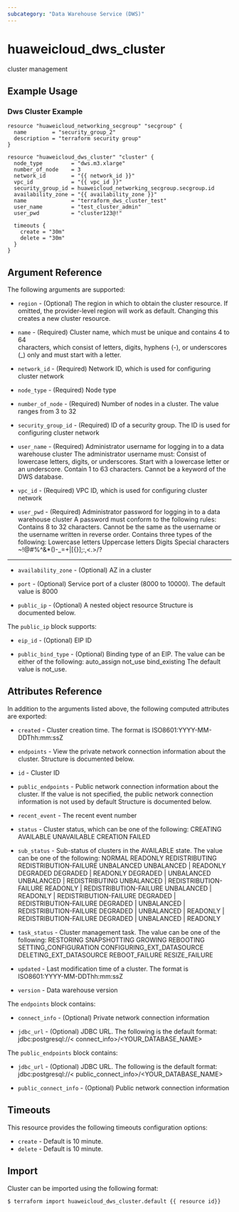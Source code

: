 ```yaml
---
subcategory: "Data Warehouse Service (DWS)"
---
```


# huaweicloud\_dws\_cluster

cluster management

## Example Usage

### Dws Cluster Example

```hcl
resource "huaweicloud_networking_secgroup" "secgroup" {
  name        = "security_group_2"
  description = "terraform security group"
}

resource "huaweicloud_dws_cluster" "cluster" {
  node_type         = "dws.m3.xlarge"
  number_of_node    = 3
  network_id        = "{{ network_id }}"
  vpc_id            = "{{ vpc_id }}"
  security_group_id = huaweicloud_networking_secgroup.secgroup.id
  availability_zone = "{{ availability_zone }}"
  name              = "terraform_dws_cluster_test"
  user_name         = "test_cluster_admin"
  user_pwd          = "cluster123@!"

  timeouts {
    create = "30m"
    delete = "30m"
  }
}
```

## Argument Reference

The following arguments are supported:

* `region` - (Optional) The region in which to obtain the cluster resource. If omitted, the provider-level region will work as default. Changing this creates a new cluster resource.

* `name` -
  (Required)
  Cluster name, which must be unique and contains 4 to 64    
  characters, which consist of letters, digits, hyphens (-), or
  underscores         (_) only and must start with a letter.

* `network_id` -
  (Required)
  Network ID, which is used for configuring cluster     network

* `node_type` -
  (Required)
  Node type

* `number_of_node` -
  (Required)
  Number of nodes in a cluster. The value ranges     from 3 to 32

* `security_group_id` -
  (Required)
  ID of a security group. The ID is used for     configuring cluster
  network

* `user_name` -
  (Required)
  Administrator username for logging in to a data warehouse cluster The
  administrator username must:  Consist of lowercase letters, digits,
  or underscores.  Start with a lowercase letter or an underscore. 
  Contain 1 to 63 characters.  Cannot be a keyword of the DWS database.

* `vpc_id` -
  (Required)
  VPC ID, which is used for configuring cluster network

* `user_pwd` -
  (Required)
  Administrator password for logging in to a data warehouse cluster  A
  password must conform to the following rules:  Contains 8 to 32
  characters.  Cannot be the same as the username or the username
  written in reverse order.  Contains three types of the following: 
  Lowercase letters  Uppercase letters  Digits  Special characters
  ~!@#%^&*()-_=+|[{}];:,<.>/?

- - -

* `availability_zone` -
  (Optional)
  AZ in a cluster

* `port` -
  (Optional)
  Service port of a cluster (8000 to 10000). The default     value is
  8000

* `public_ip` -
  (Optional)
  A nested object resource Structure is documented below.

The `public_ip` block supports:

* `eip_id` -
  (Optional)
  EIP ID

* `public_bind_type` -
  (Optional)
  Binding type of an EIP. The value can be either of the following:
   auto_assign  not_use  bind_existing  The default value is
  not_use.

## Attributes Reference

In addition to the arguments listed above, the following computed attributes are exported:

* `created` -
  Cluster creation time. The format is     ISO8601:YYYY-MM-DDThh:mm:ssZ

* `endpoints` -
  View the private network connection information about the    
  cluster. Structure is documented below.

* `id` -
  Cluster ID

* `public_endpoints` -
  Public network connection information about the cluster.     If the
  value is not specified, the public network connection information is 
         not used by default Structure is documented below.

* `recent_event` -
  The recent event number

* `status` -
  Cluster status, which can be one of the following:  CREATING 
  AVAILABLE  UNAVAILABLE  CREATION FAILED

* `sub_status` -
  Sub-status of clusters in the AVAILABLE state. The value can be one
  of the following:  NORMAL  READONLY  REDISTRIBUTING 
  REDISTRIBUTION-FAILURE  UNBALANCED  UNBALANCED | READONLY  DEGRADED 
  DEGRADED | READONLY  DEGRADED | UNBALANCED  UNBALANCED |
  REDISTRIBUTING  UNBALANCED | REDISTRIBUTION-FAILURE  READONLY |
  REDISTRIBUTION-FAILURE  UNBALANCED | READONLY |
  REDISTRIBUTION-FAILURE  DEGRADED | REDISTRIBUTION-FAILURE  DEGRADED |
  UNBALANCED | REDISTRIBUTION-FAILURE  DEGRADED | UNBALANCED | READONLY
  | REDISTRIBUTION-FAILURE  DEGRADED | UNBALANCED | READONLY

* `task_status` -
  Cluster management task. The value can be one of the following: 
  RESTORING  SNAPSHOTTING  GROWING  REBOOTING  SETTING_CONFIGURATION 
  CONFIGURING_EXT_DATASOURCE  DELETING_EXT_DATASOURCE  REBOOT_FAILURE 
  RESIZE_FAILURE

* `updated` -
  Last modification time of a cluster. The format is    
  ISO8601:YYYY-MM-DDThh:mm:ssZ

* `version` -
  Data warehouse version

The `endpoints` block contains:

* `connect_info` -
  (Optional)
  Private network connection information

* `jdbc_url` -
  (Optional)
  JDBC URL. The following is the default format:             
  jdbc:postgresql://< connect_info>/<YOUR_DATABASE_NAME>

The `public_endpoints` block contains:

* `jdbc_url` -
  (Optional)
  JDBC URL. The following is the default format:             
  jdbc:postgresql://< public_connect_info>/<YOUR_DATABASE_NAME>

* `public_connect_info` -
  (Optional)
  Public network connection information

## Timeouts
This resource provides the following timeouts configuration options:
- `create` - Default is 10 minute.
- `delete` - Default is 10 minute.

## Import

Cluster can be imported using the following format:

```
$ terraform import huaweicloud_dws_cluster.default {{ resource id}}
```
